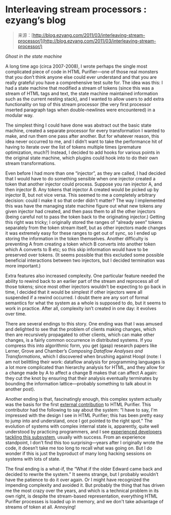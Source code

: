 <!--yml
category: 未分类
date: 2024-07-01 18:17:56
-->

# Interleaving stream processors : ezyang’s blog

> 来源：[http://blog.ezyang.com/2011/03/interleaving-stream-processor/](http://blog.ezyang.com/2011/03/interleaving-stream-processor/)

*Ghost in the state machine*

A long time ago (circa 2007-2008), I wrote perhaps the single most complicated piece of code in HTML Purifier—one of those real monsters that you don’t think anyone else could ever understand and that you are really grateful you have a comprehensive test suite for. The idea was this: I had a state machine that modified a stream of tokens (since this was a stream of HTML tags and text, the state machine maintained information such as the current nesting stack), and I wanted to allow users to add extra functionality on top of this stream processor (the very first processor inserted paragraph tags when double-newlines were encountered) in a modular way.

The simplest thing I could have done was abstract out the basic state machine, created a separate processor for every transformation I wanted to make, and run them one pass after another. But for whatever reason, this idea never occurred to me, and I didn’t want to take the performance hit of having to iterate over the list of tokens multiple times (premature optimization, much?) Instead, I decided to add hooks for various points in the original state machine, which plugins could hook into to do their own stream transformations.

Even before I had more than one “injector”, as they are called, I had decided that I would have to do something sensible when one injector created a token that another injector could process. Suppose you ran injector A, and then injector B. Any tokens that injector A created would be picked up by injector B, but not vice versa. This seemed to me a completely arbitrary decision: could I make it so that order didn't matter? The way I implemented this was have the managing state machine figure out what new tokens any given injector had created, and then pass them to all the other injectors (being careful not to pass the token back to the originating injector.) Getting this right was tricky; I originally stored the ranges of “already seen” tokens separately from the token stream itself, but as other injectors made changes it was extremely easy for these ranges to get out of sync, so I ended up storing the information in the token themselves. Another difficulty is preventing A from creating a token which B converts into another token which A converts to B etc; so this skip information would have to be preserved over tokens. (It seems possible that this excluded some possible beneficial interactions between two injectors, but I decided termination was more important.)

Extra features also increased complexity. One particular feature needed the ability to rewind back to an earlier part of the stream and reprocess all of those tokens; since most other injectors wouldn’t be expecting to go back in time, I decided that it would be simplest if other injectors were all suspended if a rewind occurred. I doubt there are any sort of formal semantics for what the system as a whole is supposed to do, but it seems to work in practice. After all, complexity isn’t created in one day: it evolves over time.

There are several endings to this story. One ending was that I was amused and delighted to see that the problem of clients making changes, which then are recursively propagated to other clients, which can make other changes, is a fairly common occurrence in distributed systems. If you compress this into algorithmic form, you get (gasp) research papers like Lerner, Grove and Chamber’s *Composing Dataflow Analyses and Transformations*, which I discovered when brushing against Hoopl (note: I am not belittling their work: dataflow analysis for programming languages is a lot more complicated than hierarchy analysis for HTML, and they allow for a change made by A to affect a change B makes that can affect A again: they cut the knot by ensuring that their analysis eventually terminates by bounding the information lattice—probably something to talk about in another post).

Another ending is that, fascinatingly enough, this complex system actually was the basis for the first [external contribution](http://htmlpurifier.org/phorum/read.php?5,2519,2519) to HTML Purifier. This contributor had the following to say about the system: “I have to say, I'm impressed with the design I see in HTML Purifier; this has been pretty easy to jump into and understand, once I got pointed to the right spot.” The evolution of systems with complex internal state is, apparently, quite well understood by practicing programmers, and I see [experienced developers tackling this subsystem](http://stackoverflow.com/questions/2638640/html-purifier-removing-an-element-conditionally-based-on-its-attributes), usually with success. From an experience standpoint, I don’t find this too surprising—years after I originally wrote the code, it doesn’t take me too long to recall what was going on. But I do wonder if this is just the byproduct of many long hacking sessions on systems with lots of state.

The final ending is a what-if, the “What if the older Edward came back and decided to rewrite the system.” It seems strange, but I probably wouldn’t have the patience to do it over again. Or I might have recognized the impending complexity and avoided it. But probably the thing that has driven me the most crazy over the years, and which is a technical problem in its own right, is despite the stream-based representation, everything HTML Purifier processes is loaded up in memory, and we don't take advantage of streams of token at all. Annoying!